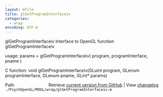 ```yaml
---
layout: mfile
title: glGetProgramInterfaceiv
categories:
  - wrap
encoding: UTF-8
---
```


glGetProgramInterfaceiv  Interface to OpenGL function glGetProgramInterfaceiv

usage:  params = glGetProgramInterfaceiv\( program, programInterface, pname \)

C function:  void glGetProgramInterfaceiv\(GLuint program, GLenum programInterface, GLenum pname, GLint\* params\)


<div class="code_header" style="text-align:right;">
  <span style="float:left;">Path&nbsp;&nbsp;</span> <span class="counter">Retrieve <a href=
  "https://raw.github.com/Psychtoolbox-3/Psychtoolbox-3/beta/./PsychOpenGL/MOGL/wrap/glGetProgramInterfaceiv.m">current version from GitHub</a> | View <a href=
  "https://github.com/Psychtoolbox-3/Psychtoolbox-3/commits/beta/./PsychOpenGL/MOGL/wrap/glGetProgramInterfaceiv.m">changelog</a></span>
</div>
<div class="code">
  <code>./PsychOpenGL/MOGL/wrap/glGetProgramInterfaceiv.m</code>
</div>

